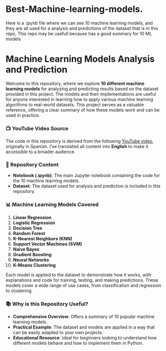 # Best-Machine-learning-models.
Here is a .ipynb file where we can see 10 machine learning models, and they are all used for a analysis and predictions of the dataset that is in this repo, This repo may be usefull because has a good summary for 10 ML models
# Machine Learning Models Analysis and Prediction

Welcome to this repository, where we explore **10 different machine learning models** for analyzing and predicting results based on the dataset provided in this project. The models and their implementations are useful for anyone interested in learning how to apply various machine learning algorithms to real-world datasets. This project serves as a valuable reference, offering a clear summary of how these models work and can be used in practice.

### 📺 **YouTube Video Source**
The code in this repository is derived from the following [YouTube video](https://www.youtube.com/watch?v=zxTlGvtdFK8), originally in Spanish. I've translated all content into **English** to make it accessible to a broader audience.

### 📂 **Repository Content**
- **Notebook (.ipynb)**: The main Jupyter notebook containing the code for the 10 machine learning models.
- **Dataset**: The dataset used for analysis and prediction is included in this repository.

### 📊 **Machine Learning Models Covered**
1. **Linear Regression**
2. **Logistic Regression**
3. **Decision Tree**
4. **Random Forest**
5. **K-Nearest Neighbors (KNN)**
6. **Support Vector Machines (SVM)**
7. **Naive Bayes**
8. **Gradient Boosting**
9. **Neural Networks**
10. **K-Means Clustering**

Each model is applied to the dataset to demonstrate how it works, with explanations and code for training, testing, and making predictions. These models cover a wide range of use cases, from classification and regression to clustering.

### 📚 **Why is this Repository Useful?**
- **Comprehensive Overview**: Offers a summary of 10 popular machine learning models.
- **Practical Example**: The dataset and models are applied in a way that can be easily adapted to your own projects.
- **Educational Resource**: Ideal for beginners looking to understand how different models behave and how to implement them in Python.

